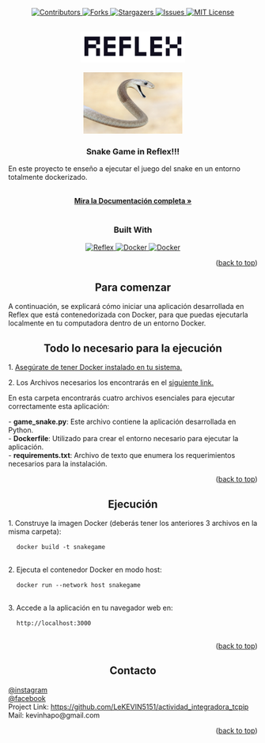 <!-- Improved compatibility of back to top link: See: https://github.com/othneildrew/Best-README-Template/pull/73 -->

<a name="readme-top"></a>

<!-- Badges -->
<p align="center">
  <a href="https://github.com/LeKEVIN5151/actividad_integradora_tcpip">
    <img src="https://img.shields.io/github/contributors/LeKEVIN5151/actividad_integradora_tcpip.svg?style=for-the-badge" alt="Contributors">
  </a>
  <a href="https://github.com/LeKEVIN5151/actividad_integradora_tcpip/network/members">
    <img src="https://img.shields.io/github/forks/LeKEVIN5151/actividad_integradora_tcpip.svg?style=for-the-badge" alt="Forks">
  </a>
  <a href="https://github.com/LeKEVIN5151/actividad_integradora_tcpip/stargazers">
    <img src="https://img.shields.io/github/stars/LeKEVIN5151/actividad_integradora_tcpip.svg?style=for-the-badge" alt="Stargazers">
  </a>
  <a href="https://github.com/LeKEVIN5151/actividad_integradora_tcpip/issues">
    <img src="https://img.shields.io/github/issues/LeKEVIN5151/actividad_integradora_tcpip.svg?style=for-the-badge" alt="Issues">
  </a>
  <a href="https://github.com/LeKEVIN5151/actividad_integradora_tcpip/blob/master/LICENSE.txt">
    <img src="https://img.shields.io/badge/license-MIT-brightgreen?style=for-the-badge" alt="MIT License">
  </a>
</p>

<!-- PROJECT LOGO -->
<br />
<div align="center">
  <a href="https://github.com/LeKEVIN5151/actividad_integradora_tcpip">
    <img src="images/logo.png" alt="Logo" width="211.5" height="62">
  </a>
</div>

<br />
<div align="center">
  <a href="https://github.com/LeKEVIN5151/actividad_integradora_tcpip">
    <img src="images/snake.webp" alt="Snake Game" width="200" height="124">
  </a>
</div>

<h3 align="center">Snake Game in Reflex!!!</h3>

<p align="left">En este proyecto te enseño a ejecutar el juego del snake en un entorno totalmente dockerizado.</p>

  <p align="center">
    <br />
    <a href="https://danunziata.github.io/faltacambiaresto/"><strong>Mira la Documentación completa »</strong></a>
    <br />
    <br />
  </p>
<h3 align="center">Built With</h3>

<div align="center">
  <a href="https://reflex.dev/">
    <img src="https://img.shields.io/badge/Reflex-FF5733?style=for-the-badge&logo=reflex&logoColor=white" alt="Reflex">
  </a>
  <a href="https://www.docker.com/">
    <img src="https://img.shields.io/badge/Docker-2496ED?style=for-the-badge&logo=docker&logoColor=white" alt="Docker">
  </a>

  <a href="https://www.python.org/">
    <img src="https://img.shields.io/badge/Python-FFD43B?style=for-the-badge&logo=python&logoColor=black" alt="Docker">
  </a>
</div>

<p align="right">(<a href="#readme-top">back to top</a>)</p>

<!-- GETTING STARTED -->

<h2 align="center">Para comenzar</h2>

<p align="left">
  A continuación, se explicará cómo iniciar una aplicación desarrollada en Reflex que está contenedorizada con Docker, para que puedas ejecutarla localmente en tu computadora dentro de un entorno Docker.
</p>

<h2 align="center">Todo lo necesario para la ejecución</h2>

<p align="left">
  1. <a href="https://unrc.gitlab.io/labredes/Docker/Docker_Instalacion/">Asegúrate de tener Docker instalado en tu sistema.</a>
</p>

<p align="left">
  2. Los Archivos necesarios los encontrarás en el <a href="https://github.com/LeKEVIN5151/actividad_integradora_tcpip/tree/main/actividad_integradora_tcpip/apps">siguiente link.</a>
</p>

<p align="left">
  En esta carpeta encontrarás cuatro archivos esenciales para ejecutar correctamente esta aplicación:
</p>

<p align="left">
  - <strong>game_snake.py</strong>: Este archivo contiene la aplicación desarrollada en Python.<br>
  - <strong>Dockerfile</strong>: Utilizado para crear el entorno necesario para ejecutar la aplicación.<br>
  - <strong>requirements.txt</strong>: Archivo de texto que enumera los requerimientos necesarios para la instalación.
</p>

<p align="right">(<a href="#readme-top">back to top</a>)</p>

<h2 align="center">Ejecución</h2>

<p align="left">
  1. Construye la imagen Docker (deberás tener los anteriores 3 archivos en la misma carpeta):
  <pre>
  <code>docker build -t snakegame</code>
  </pre>
</p>

<p align="left">
  2. Ejecuta el contenedor Docker en modo host:
  <pre>
  <code>docker run --network host snakegame</code>
  </pre>
</p>

<p align="left">
  3. Accede a la aplicación en tu navegador web en:
  <pre>
  <code>http://localhost:3000</code>
  </pre>
</p>

<p align="right">(<a href="#readme-top">back to top</a>)</p>

<h2 align="center">Contacto</h2>

<p align="left">
  <a href="https://www.instagram.com/kevinhaponiuk/">@instagram</a><br>
  <a href="https://www.facebook.com/kevin.haponiuk/">@facebook</a><br>
  Project Link: <a href="https://github.com/LeKEVIN5151/actividad_integradora_tcpip">https://github.com/LeKEVIN5151/actividad_integradora_tcpip</a><br>
  Mail: kevinhapo@gmail.com
</p>

<p align="right">(<a href="#readme-top">back to top</a>)</p>
